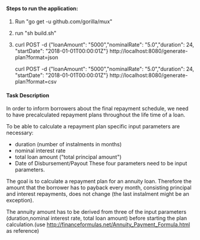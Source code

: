 #### Steps to run the application:

1. Run "go get -u github.com/gorilla/mux"
2. run "sh build.sh"
3. curl POST -d {"loanAmount": "5000","nominalRate": "5.0","duration": 24, "startDate": "2018-01-01T00:00:01Z"} http://localhost:8080/generate-plan?format=json

   curl POST -d {"loanAmount": "5000","nominalRate": "5.0","duration": 24, "startDate": "2018-01-01T00:00:01Z"} http://localhost:8080/generate-plan?format=csv
   
   
#### Task Description
In order to inform borrowers about the final repayment schedule, 
we need to have precalculated repayment plans throughout the life time of a loan.
    
To be able to calculate a repayment plan specific input parameters are necessary:
   
   - duration (number of instalments in months)
   - nominal interest rate
   - total loan amount ("total principal amount")
   - Date of Disbursement/Payout
These four parameters need to be input parameters.
    
The goal is to calculate a repayment plan for an annuity loan. Therefore the amount that the
borrower has to payback every month, consisting principal and interest repayments, does not change (the last instalment might be an exception).

The annuity amount has to be derived from three of the input parameters (duration,nominal interest rate, total loan amount) before starting the plan calculation.(use http://financeformulas.net/Annuity_Payment_Formula.html as reference)